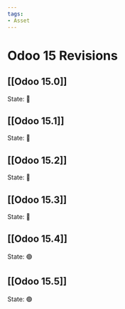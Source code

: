 ```yaml
---
tags:
- Asset
---
```

# Odoo 15 Revisions

## [[Odoo 15.0]]

State: 🔴

## [[Odoo 15.1]]

State: 🔴

## [[Odoo 15.2]]

State: 🔴

## [[Odoo 15.3]]

State: 🔴

## [[Odoo 15.4]]

State: 🟢

## [[Odoo 15.5]]

State: 🟢
